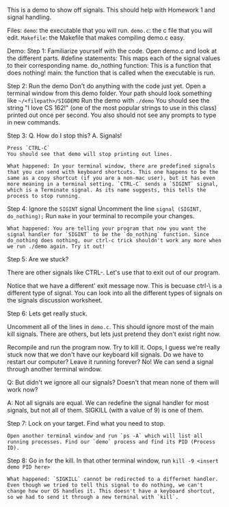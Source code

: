 This is a demo to show off signals. This should help with Homework 1 and signal handling.

Files:
`demo`: the executable that you will run.
`demo.c`: the c file that you will edit.
`Makefile`: the Makefile that makes compiling demo.c easy.

Demo:
Step 1: Familiarize yourself with the code.
	Open demo.c and look at the different parts.
	#define statements: This maps each of the signal values to their corresponding name.
	do_nothing function: This is a function that does nothing!
	main: the function that is called when the executable is run.

Step 2: Run the demo
	Don't do anything with the code just yet.
	Open a terminal window from this demo folder.
		Your path should look something like `~/<filepath>/SIGDEMO`
	Run the demo with `./demo`
	You should see the string "I love CS 162!" (one of the most popular strings to use in this class) printed out once per second. You also should not see any prompts to type in new commands.

Step 3: Q. How do I stop this?
	A. Signals!

	Press `CTRL-C`
	You should see that demo will stop printing out lines.
	
	What happened: In your terminal window, there are predefined signals that you can send with keyboard shortcuts. This one happens to be the same as a copy shortcut (if you are a non-mac user), but it has even more meaning in a terminal setting. `CTRL-C` sends a `SIGINT` signal, which is a Terminate signal. As its name suggests, this tells the process to stop running.

Step 4: Ignore the `SIGINT` signal
	Uncomment the line `signal (SIGINT, do_nothing);`
	Run `make` in your terminal to recompile your changes.

	What happened: You are telling your program that now you want the signal handler for `SIGINT` to be the `do_nothing` function. Since do_nothing does nothing, our ctrl-c trick shouldn't work any more when we run ./demo again. Try it out!

Step 5: Are we stuck?

There are other signals like CTRL-\. Let's use that to exit out of our program.

Notice that we have a different' exit message now. This is becuase ctrl-\ is a different type of signal. You can look into all the different types of signals on the signals discussion worksheet.

Step 6: Lets get really stuck.

Uncomment all of the lines in `demo.c`. This should ignore most of the main kill signals. There are others, but lets just pretend they don't exist right now.

Recompile and run the program now. Try to kill it. Oops, I guess we're really stuck now that we don't have our keyboard kill signals. Do we have to restart our computer? Leave it running forever? No! We can send a signal through another terminal window.

Q: But didn't we ignore all our signals? Doesn't that mean none of them will work now?

A: Not all signals are equal. We can redefine the signal handler for most signals, but not all of them. SIGKILL (with a value of 9) is one of them.

Step 7: Lock on your target.
	Find what you need to stop.

	Open another terminal window and run `ps -A` which will list all running processes. Find our `demo` process and find its PID (Process ID).

Step 8: Go in for the kill.
	In that other terminal window, run `kill -9 <insert demo PID here>`

	What happened: `SIGKILL` cannot be redirected to a differnet handler. Even though we tried to tell this signal to do nothing, we can't change how our OS handles it. This doesn't have a keyboard shortcut, so we had to send it through a new terminal with `kill`.
